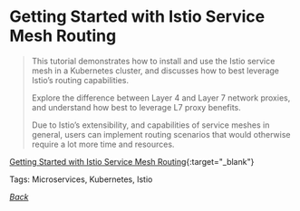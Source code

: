# Getting Started with Istio Service Mesh Routing

> This tutorial demonstrates how to install and use the Istio service mesh in a Kubernetes cluster, and discusses how to best leverage Istio’s routing capabilities.
>
> Explore the difference between Layer 4 and Layer 7 network proxies, and understand how best to leverage L7 proxy benefits.
>
> Due to Istio’s extensibility, and capabilities of service meshes in general, users can implement routing scenarios that would otherwise require a lot more time and resources.

[Getting Started with Istio Service Mesh Routing](https://www.infoq.com/articles/istio-service-mesh-tutorial){:target="_blank"}

Tags: Microservices, Kubernetes, Istio

[_Back_](../)
